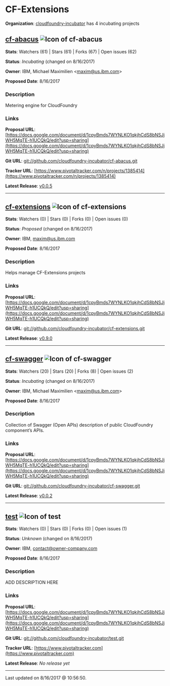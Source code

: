 # CF-Extensions

**Organization**: [cloudfoundry-incubator](https://github.com/cloudfoundry-incubator) has 4 incubating projects

## [cf-abacus](git://github.com/cloudfoundry-incubator/cf-abacus.git) ![Icon of cf-abacus](https://github.com/cloudfoundry-incubator/cf-extensions/blob/master/docs/images/cf-extensions-proposal-icon.png)

**Stats**: Watchers (61) | Stars (61) | Forks (67) | Open issues (62)

**Status**: *Incubating* (changed on 8/16/2017)

**Owner**: IBM, Michael Maximilien &lt;maxim@us.ibm.com&gt;

**Proposed Date**: 8/16/2017

### Description
Metering engine for CloudFoundry

### Links

**Proposal URL**: [https://docs.google.com/document/d/1cpyBmds7WYNLKO1qkjhCdS8bNSJjWH5MqTE-h1UCQkQ/edit?usp=sharing](https://docs.google.com/document/d/1cpyBmds7WYNLKO1qkjhCdS8bNSJjWH5MqTE-h1UCQkQ/edit?usp=sharing)

**Git URL**: [git://github.com/cloudfoundry-incubator/cf-abacus.git](git://github.com/cloudfoundry-incubator/cf-abacus.git)

**Tracker URL**: [https://www.pivotaltracker.com/n/projects/1385414](https://www.pivotaltracker.com/n/projects/1385414)

**Latest Release**: [v0.0.5](https://api.github.com/repos/cloudfoundry-incubator/cf-abacus/tarball/v0.0.5)



---

## [cf-extensions](git://github.com/cloudfoundry-incubator/cf-extensions.git) ![Icon of cf-extensions](https://github.com/cloudfoundry-incubator/cf-extensions/blob/master/docs/images/cf-extensions-proposal-icon.png)

**Stats**: Watchers (0) | Stars (0) | Forks (0) | Open issues (0)

**Status**: *Proposed* (changed on 8/16/2017)

**Owner**: IBM, maxim@us.ibm.com

**Proposed Date**: 8/16/2017

### Description
Helps manage CF-Extensions projects

### Links

**Proposal URL**: [https://docs.google.com/document/d/1cpyBmds7WYNLKO1qkjhCdS8bNSJjWH5MqTE-h1UCQkQ/edit?usp=sharing](https://docs.google.com/document/d/1cpyBmds7WYNLKO1qkjhCdS8bNSJjWH5MqTE-h1UCQkQ/edit?usp=sharing)

**Git URL**: [git://github.com/cloudfoundry-incubator/cf-extensions.git](git://github.com/cloudfoundry-incubator/cf-extensions.git)



**Latest Release**: [v0.9.0](https://api.github.com/repos/cloudfoundry-incubator/cf-extensions/tarball/v0.9.0)



---

## [cf-swagger](git://github.com/cloudfoundry-incubator/cf-swagger.git) ![Icon of cf-swagger](https://github.com/cloudfoundry-incubator/cf-extensions/blob/master/docs/images/cf-extensions-proposal-icon.png)

**Stats**: Watchers (20) | Stars (20) | Forks (8) | Open issues (2)

**Status**: *Incubating* (changed on 8/16/2017)

**Owner**: IBM, Michael Maximilien &lt;maxim@us.ibm.com&gt;

**Proposed Date**: 8/16/2017

### Description
Collection of Swagger (Open APIs) description of public CloudFoundry component’s APIs. 

### Links

**Proposal URL**: [https://docs.google.com/document/d/1cpyBmds7WYNLKO1qkjhCdS8bNSJjWH5MqTE-h1UCQkQ/edit?usp=sharing](https://docs.google.com/document/d/1cpyBmds7WYNLKO1qkjhCdS8bNSJjWH5MqTE-h1UCQkQ/edit?usp=sharing)

**Git URL**: [git://github.com/cloudfoundry-incubator/cf-swagger.git](git://github.com/cloudfoundry-incubator/cf-swagger.git)



**Latest Release**: [v0.0.2](https://api.github.com/repos/cloudfoundry-incubator/cf-swagger/tarball/v0.0.2)



---

## [test](git://github.com/cloudfoundry-incubator/test.git) ![Icon of test](https://github.com/cloudfoundry-incubator/cf-extensions/blob/master/docs/images/cf-extensions-proposal-icon.png)

**Stats**: Watchers (0) | Stars (0) | Forks (0) | Open issues (1)

**Status**: *Unknown* (changed on 8/16/2017)

**Owner**: IBM, contact@owner-company.com

**Proposed Date**: 8/16/2017

### Description
ADD DESCRIPTION HERE

### Links

**Proposal URL**: [https://docs.google.com/document/d/1cpyBmds7WYNLKO1qkjhCdS8bNSJjWH5MqTE-h1UCQkQ/edit?usp=sharing](https://docs.google.com/document/d/1cpyBmds7WYNLKO1qkjhCdS8bNSJjWH5MqTE-h1UCQkQ/edit?usp=sharing)

**Git URL**: [git://github.com/cloudfoundry-incubator/test.git](git://github.com/cloudfoundry-incubator/test.git)

**Tracker URL**: [https://www.pivotaltracker.com](https://www.pivotaltracker.com)



**Latest Release**: _No release yet_

---

Last updated on 8/16/2017 @ 10:56:50.